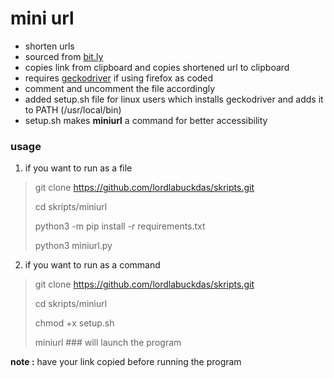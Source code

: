 # mini url

* shorten urls
* sourced from [bit.ly](https://bitly.com)
* copies link from clipboard and copies shortened url to clipboard
* requires [geckodriver](https://github.com/mozilla/geckodriver/releases) if using firefox as coded
* comment and uncomment the file accordingly
* added setup.sh file for linux users which installs geckodriver and adds it to PATH (/usr/local/bin)
* setup.sh makes **miniurl** a command for better accessibility

### usage

1. if you want to run as a file

> git clone https://github.com/lordlabuckdas/skripts.git
>
> cd skripts/miniurl
>
> python3 -m pip install -r requirements.txt
>
> python3 miniurl.py

2. if you want to run as a command

> git clone https://github.com/lordlabuckdas/skripts.git
>
> cd skripts/miniurl
>
> chmod +x setup.sh
>
> miniurl ### will launch the program

**note :** have your link copied before running the program